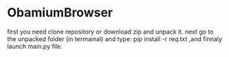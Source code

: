 # ObamiumBrowser
first you need clone repository or download zip and unpack it.
next go to the unpacked folder (in termainal) and type:
pip install -r req.txt
,and finnaly launch main.py file. 

